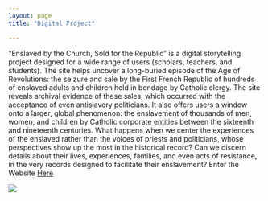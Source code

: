 ```yaml
---
layout: page
title: "Digital Project"

---
```


“Enslaved by the Church, Sold for the Republic” is a digital storytelling project designed for a wide range of users (scholars, teachers, and students). The site helps uncover a long-buried episode of the Age of Revolutions: the seizure and sale by the First French Republic of hundreds of enslaved adults and children held in bondage by Catholic clergy. The site reveals archival evidence of these sales, which occurred with the acceptance of even antislavery politicians. It also offers users a window onto a larger, global phenomenon: the enslavement of thousands of men, women, and children by Catholic corporate entities between the sixteenth and nineteenth centuries. What happens when we center the experiences of the enslaved rather than the voices of priests and politicians, whose perspectives show up the most in the historical record? Can we discern details about their lives, experiences, families, and even acts of resistance, in the very records designed to facilitate their enslavement? 
Enter the Website [Here](https://storymaps.arcgis.com/stories/68ea1822adba48acadb2848f40b29048)

<img src="{{ site.baseurl }}/caen2.gif">

